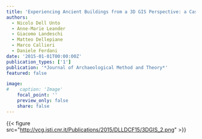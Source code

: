 ```yaml
---
title: 'Experiencing Ancient Buildings from a 3D GIS Perspective: a Case Drawn from the Swedish Pompeii Project'
authors:
  - Nicolo Dell Unto
  - Anne-Marie Leander
  - Giacomo Landeschi
  - Matteo Dellepiane
  - Marco Callieri
  - Daniele Ferdani
date: '2015-01-01T00:00:00Z'
publication_types: ['1']
publication: '*Journal of Archaeological Method and Theory*'
featured: false

image:
#    caption: 'Image'
    focal_point: ''
    preview_only: false
    share: false
---
```

{{< figure src="http://vcg.isti.cnr.it/Publications/2015/DLLDCF15/3DGIS_2.png" >}}
